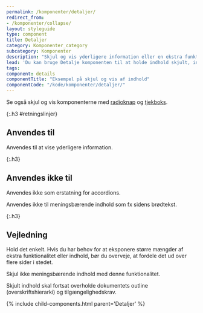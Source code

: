 ```yaml
---
permalink: /komponenter/detaljer/
redirect_from:
- /komponenter/collapse/
layout: styleguide
type: component
title: Detaljer
category: Komponenter_category
subcategory: Komponenter
description: "Skjul og vis yderligere information eller en ekstra funktion relevant for brugerens valg."
lead: 'Du kan bruge Detalje komponenten til at holde indhold skjult, indtil brugeren vælger at aktivere det. Når brugeren klikker på komponenten, folder indholdet sig ud, eller brugeren får fx mulighed for at læse teksten.'
tags:
component: details
componentTitle: "Eksempel på skjul og vis af indhold"
componentCode: "/kode/komponenter/detaljer/"
---
```


Se også skjul og vis komponenterne med <a href="/komponenter/radiobutton/#skjult-indhold-collapse">radioknap</a> og <a href="/komponenter/tjekboks/#skjult-indhold-collapse">tjekboks</a>.

{:.h3 #retningslinjer}
## Anvendes til

Anvendes til at vise yderligere information.

{:.h3}
## Anvendes ikke til

Anvendes ikke som erstatning for accordions.

Anvendes ikke til meningsbærende indhold som fx sidens brødtekst.

{:.h3}
## Vejledning

Hold det enkelt. Hvis du har behov for at eksponere større mængder af ekstra funktionalitet eller indhold, bør du overveje, at fordele det ud over flere sider i stedet.

Skjul ikke meningsbærende indhold med denne funktionalitet.

Skjult indhold skal fortsat overholde dokumentets outline (overskriftshierarki) og tilgængelighedskrav.

{% include child-components.html parent='Detaljer' %}
